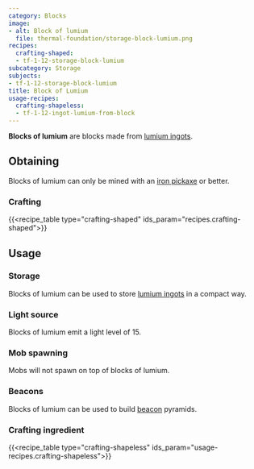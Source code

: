 ```yaml
---
category: Blocks
image:
- alt: Block of lumium
  file: thermal-foundation/storage-block-lumium.png
recipes:
  crafting-shaped:
  - tf-1-12-storage-block-lumium
subcategory: Storage
subjects:
- tf-1-12-storage-block-lumium
title: Block of Lumium
usage-recipes:
  crafting-shapeless:
  - tf-1-12-ingot-lumium-from-block
---
```


**Blocks of lumium** are blocks made from [lumium ingots](../lumium-ingot/).


Obtaining
---------

Blocks of lumium can only be mined with an [iron
pickaxe](https://minecraft.gamepedia.com/Pickaxe) or better.

### Crafting
{{<recipe_table type="crafting-shaped" ids_param="recipes.crafting-shaped">}}


Usage
-----

### Storage
Blocks of lumium can be used to store [lumium ingots](../lumium-ingot/) in a
compact way.

### Light source
Blocks of lumium emit a light level of 15.

### Mob spawning
Mobs will not spawn on top of blocks of lumium.

### Beacons
Blocks of lumium can be used to build
[beacon](https://minecraft.gamepedia.com/Beacon) pyramids.

### Crafting ingredient
{{<recipe_table type="crafting-shapeless" ids_param="usage-recipes.crafting-shapeless">}}

